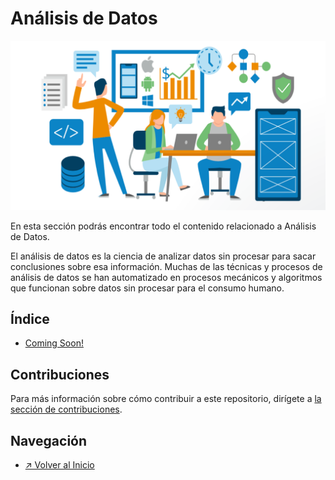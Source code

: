 # Análisis de Datos

![Análisis de Datos](../../images/../../images/section_analisisDeDatos_logo.png)

En esta sección podrás encontrar todo el contenido relacionado a Análisis de Datos.

El análisis de datos es la ciencia de analizar datos sin procesar para sacar conclusiones sobre esa información. Muchas de las técnicas y procesos de análisis de datos se han automatizado en procesos mecánicos y algoritmos que funcionan sobre datos sin procesar para el consumo humano.

## Índice

- [Coming Soon!]()

## Contribuciones

Para más información sobre cómo contribuir a este repositorio, dirígete a [la sección de contribuciones](../../../docs/CONTRIBUITING.md).

## Navegación

- [↗ Volver al Inicio](../../../README.md)